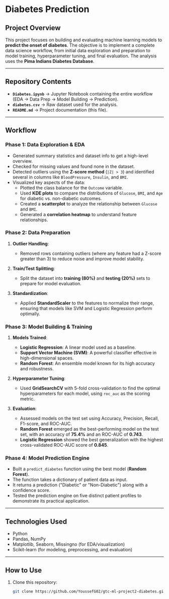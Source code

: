 # Diabetes Prediction

## Project Overview

This project focuses on building and evaluating machine learning models to **predict the onset of diabetes**.
The objective is to implement a complete data science workflow, from initial data exploration and preparation to model training, hyperparameter tuning, and final evaluation.
The analysis uses the **Pima Indians Diabetes Database**.

-----

## Repository Contents

  - **`Diabetes.ipynb`** → Jupyter Notebook containing the entire workflow (EDA → Data Prep → Model Building → Prediction).
  - **`diabetes.csv`** → Raw dataset used for the analysis.
  - **`README.md`** → Project documentation (this file).

-----

## Workflow

### Phase 1: Data Exploration & EDA

  - Generated summary statistics and dataset info to get a high-level overview.
  - Checked for missing values and found none in the dataset.
  - Detected outliers using the **Z-score method** (`|Z| > 3`) and identified several in columns like `BloodPressure`, `Insulin`, and `BMI`.
  - Visualized key aspects of the data:
      - Plotted the class balance for the `Outcome` variable.
      - Used **KDE plots** to compare the distributions of `Glucose`, `BMI`, and `Age` for diabetic vs. non-diabetic outcomes.
      - Created a **scatterplot** to analyze the relationship between `Glucose` and `BMI`.
      - Generated a **correlation heatmap** to understand feature relationships.

### Phase 2: Data Preparation

1.  **Outlier Handling**:

      - Removed rows containing outliers (where any feature had a Z-score greater than 3) to reduce noise and improve model stability.

2.  **Train/Test Splitting**:

      - Split the dataset into **training (80%)** and **testing (20%)** sets to prepare for model evaluation.

3.  **Standardization**:

      - Applied **StandardScaler** to the features to normalize their range, ensuring that models like SVM and Logistic Regression perform optimally.

### Phase 3: Model Building & Training

1.  **Models Trained**:

      - **Logistic Regression**: A linear model used as a baseline.
      - **Support Vector Machine (SVM)**: A powerful classifier effective in high-dimensional spaces.
      - **Random Forest**: An ensemble model known for its high accuracy and robustness.

2.  **Hyperparameter Tuning**:

      - Used **GridSearchCV** with 5-fold cross-validation to find the optimal hyperparameters for each model, using `roc_auc` as the scoring metric.

3.  **Evaluation**:

      - Assessed models on the test set using Accuracy, Precision, Recall, F1-score, and ROC-AUC.
      - **Random Forest** emerged as the best-performing model on the test set, with an accuracy of **75.4%** and an ROC-AUC of **0.743**.
      - **Logistic Regression** showed the best generalization with the highest cross-validated ROC-AUC score of **0.845**.

### Phase 4: Model Prediction Engine

  - Built a `predict_diabetes` function using the best model (**Random Forest**).
  - The function takes a dictionary of patient data as input.
  - It returns a prediction ("Diabetic" or "Non-Diabetic") along with a confidence score.
  - Tested the prediction engine on five distinct patient profiles to demonstrate its practical application.

-----

## Technologies Used

  - Python
  - Pandas, NumPy
  - Matplotlib, Seaborn, Missingno (for EDA/visualization)
  - Scikit-learn (for modeling, preprocessing, and evaluation)

-----

## How to Use

1.  Clone this repository:
    ```bash
    git clone https://github.com/YoussefG02/gtc-ml-project2-diabetes.git
    ```
